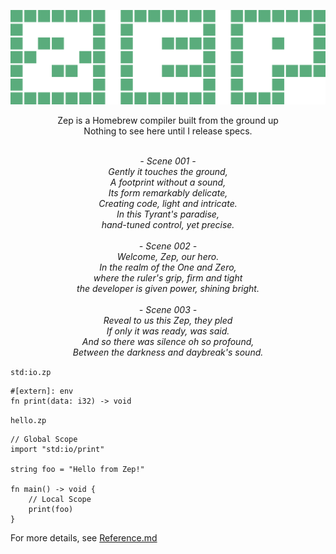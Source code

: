 <p align="center">
    <img width="800" src="https://raw.githubusercontent.com/JairusSW/Zep/master/assets/logo.svg" alt="logo">
    <br>
</p>

<p align="center">
Zep is a Homebrew compiler built from the ground up<br>
Nothing to see here until I release specs.<br><br>
</p>

<p align="center">
<i>
- Scene 001 -<br>
Gently it touches the ground,<br>
A footprint without a sound,<br>
Its form remarkably delicate,<br>
Creating code, light and intricate.<br>
In this Tyrant's paradise,<br>
hand-tuned control, yet precise.<br><br>
- Scene 002 -<br>
Welcome, Zep, our hero.<br>
In the realm of the One and Zero,<br>
where the ruler's grip, firm and tight<br>
the developer is given power, shining bright.<br><br>
- Scene 003 -<br>
Reveal to us this Zep, they pled<br>
If only it was ready, was said.<br>
And so there was silence oh so profound,<br>
Between the darkness and daybreak's sound.
</i>
</p>

`std:io.zp`
```
#[extern]: env
fn print(data: i32) -> void
```

`hello.zp`
```
// Global Scope
import "std:io/print"

string foo = "Hello from Zep!"

fn main() -> void {
    // Local Scope
    print(foo)
}
```

For more details, see [Reference.md](/docs/Reference.md)